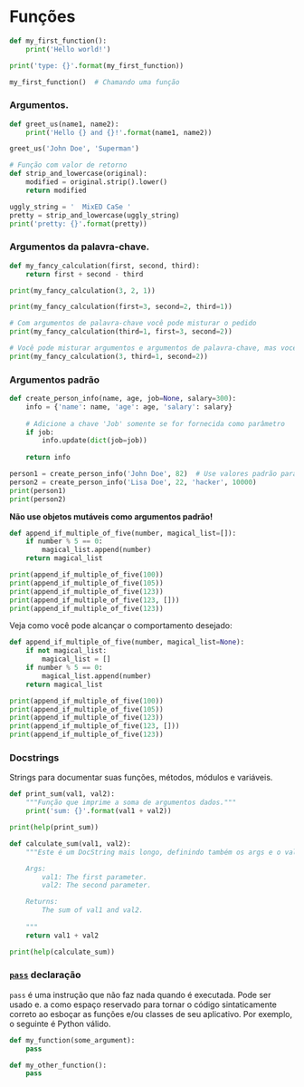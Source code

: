 # Funções


```python
def my_first_function():
    print('Hello world!')

print('type: {}'.format(my_first_function))

my_first_function()  # Chamando uma função
```

### Argumentos.


```python
def greet_us(name1, name2):
    print('Hello {} and {}!'.format(name1, name2))

greet_us('John Doe', 'Superman')
```


```python
# Função com valor de retorno
def strip_and_lowercase(original):
    modified = original.strip().lower()
    return modified

uggly_string = '  MixED CaSe '
pretty = strip_and_lowercase(uggly_string)
print('pretty: {}'.format(pretty))
```

### Argumentos da palavra-chave.


```python
def my_fancy_calculation(first, second, third):
    return first + second - third 

print(my_fancy_calculation(3, 2, 1))

print(my_fancy_calculation(first=3, second=2, third=1))

# Com argumentos de palavra-chave você pode misturar o pedido
print(my_fancy_calculation(third=1, first=3, second=2))

# Você pode misturar argumentos e argumentos de palavra-chave, mas você tem que começar com argumentos
print(my_fancy_calculation(3, third=1, second=2))  
```

### Argumentos padrão


```python
def create_person_info(name, age, job=None, salary=300):
    info = {'name': name, 'age': age, 'salary': salary}
    
    # Adicione a chave 'Job' somente se for fornecida como parâmetro
    if job:  
        info.update(dict(job=job))
        
    return info

person1 = create_person_info('John Doe', 82)  # Use valores padrão para trabalho e salário
person2 = create_person_info('Lisa Doe', 22, 'hacker', 10000)
print(person1)
print(person2)
```

**Não use objetos mutáveis como argumentos padrão!**


```python
def append_if_multiple_of_five(number, magical_list=[]):
    if number % 5 == 0:
        magical_list.append(number)
    return magical_list

print(append_if_multiple_of_five(100))
print(append_if_multiple_of_five(105))
print(append_if_multiple_of_five(123))
print(append_if_multiple_of_five(123, []))
print(append_if_multiple_of_five(123))
```

Veja como você pode alcançar o comportamento desejado:

```python
def append_if_multiple_of_five(number, magical_list=None):
    if not magical_list:
        magical_list = []
    if number % 5 == 0:
        magical_list.append(number)
    return magical_list

print(append_if_multiple_of_five(100))
print(append_if_multiple_of_five(105))
print(append_if_multiple_of_five(123))
print(append_if_multiple_of_five(123, []))
print(append_if_multiple_of_five(123))
```

### Docstrings
Strings para documentar suas funções, métodos, módulos e variáveis.


```python
def print_sum(val1, val2):
    """Função que imprime a soma de argumentos dados."""
    print('sum: {}'.format(val1 + val2))

print(help(print_sum))
```


```python
def calculate_sum(val1, val2):
    """Este é um DocString mais longo, definindo também os args e o valor de retorno. 

    Args:
        val1: The first parameter.
        val2: The second parameter.

    Returns:
        The sum of val1 and val2.
        
    """
    return val1 + val2

print(help(calculate_sum))
```

### [`pass`](https://docs.python.org/3/reference/simple_stmts.html#the-pass-statement) declaração
`pass` é uma instrução que não faz nada quando é executada. Pode ser usado e. a como espaço reservado para tornar o código sintaticamente correto ao esboçar as funções e/ou classes de seu aplicativo. Por exemplo, o seguinte é Python válido.


```python
def my_function(some_argument):
    pass

def my_other_function():
    pass
```
